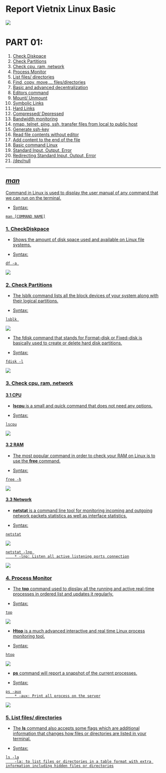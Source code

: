 # **Report Vietnix Linux Basic**
![](https://3.imimg.com/data3/BG/BV/MY-15454259/linux-operating-system.png)

#           PART 01: 
1. <a href='#1'> Check Diskpace
1. <a href='#2'> Check Partitions
1. <a href='#3'> Check cpu, ram, network
1. <a href='#4'> Process Monitor
1. <a href='#5'> List files/ directories
1. <a href='#6'> Find, copy, move,... files/directories
1. <a href='#7'> Basic and advanced decentralization
1. <a href='#8'> Editors command
1. <a href='#9'> Mount/ Unmount
1. <a href='#10'> Symbolic Links
1. <a href='#11'> Hard Links
1. <a href='#12'> Compressed/ Depressed
1. <a href='#13'> Bandwidth monitoring
1. <a href='#14'> nmap, telnet, ping, ssh, transfer files from local to public host
1. <a href='#15'> Generate ssh-key
1. <a href='#16'> Read file contents without editor
1. <a href='#17'> Add content to the end of the file
1. <a href='#18'> Basic command Linux
1. <a href='#19'> Standard Input, Output, Error
1. <a href='#20'> Redirecting Standard Input, Output, Error
1. <a href='#21'> /dev/null

***
## *man* 
Command in Linux is used to display the user manual of any command that we can run on the terminal.
* Syntax: 
```
man [COMMAND NAME]
```

<div id='1'></div>

### 1. CheckDiskpace
- Shows the amount of disk space used and available on Linux file systems.
* Syntax: 
``` 
df -a 
```
  
![](src/01_df.png)

<div id='2'></div>

### 2. Check Partitions
- The lsblk command lists all the block devices of your system along with their logical partitions. 
* Syntax: 
``` 
lsblk 
```

![](src/02_lsblk.png)

- The fdisk command that stands for Format-disk or Fixed-disk is basically used to create or delete hard disk partitions.
* Syntax: 
```
fdisk -l
```

![](src/02_fdisk.png)

<div id='3'></div>

### 3. Check cpu, ram, network
#### 3.1 CPU
- **lscpu** is a small and quick command that does not need any options.
* Syntax: 
```
lscpu
```
![](src/03_cpu.png)

#### 3.2 RAM 

- The most popular command in order to check your RAM on Linux is to use the **free** command.
* Syntax: 
```
free -h
```

![](src/03_ram.png)

#### 3.3 Network

- **netstat** is a command line tool for monitoring incoming and outgoing network packets statistics as well as interface statistics. 
* Syntax: 
```
netstat
```

![](src/03_netstat.png)

```
netstat -lnp 
    * -lnp: Listen all active listening ports connection
```

![](src/03_netstat2.png)

<div id='4'></div>

### 4. Process Monitor

- The **top** command used to dipslay all the running and active real-time processes in ordered list and updates it regularly.
* Syntax: 
```
top
```

![](src/04_top.png)

-  **Htop** is a much advanced interactive and real time Linux process monitoring tool.
* Syntax:
```
htop
```

![](src/04_htop.png)

- **ps** command will report a snapshot of the current processes.
* Syntax:

```
ps -aux
    * -aux: Print all process on the server
```

![](src/04_ps.png)

<div id='5'></div>

### 5. List files/ directories
- The **ls** command also accepts some flags which are additional information that changes how files or directories are listed in your terminal.
* Syntax: 
```
ls -la
    -la: to list files or directories in a table format with extra information including hidden files or directories
```

[](src/05_ls.png)

<div id='6'></div>